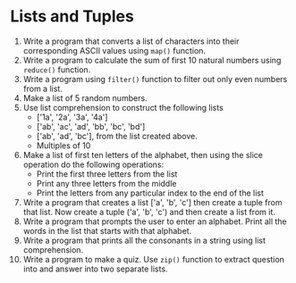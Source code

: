 # Lists and Tuples

1. Write a program that converts a list of characters into their corresponding ASCII values using `map()` function.
2. Write a program to calculate the sum of first 10 natural numbers using `reduce()` function.
3. Write a program using `filter()` function to filter out only even numbers from a list.
4. Make a list of 5 random numbers.
5. Use list comprehension to construct the following lists
    - ['1a', '2a', '3a', '4a']
    - ['ab', 'ac', 'ad', 'bb', 'bc', 'bd']
    - ['ab', 'ad', 'bc'], from the list created above.
    - Multiples of 10
6. Make a list of first ten letters of the alphabet, then using the slice operation do the
following operations:
   - Print the first three letters from the list
   - Print any three letters from the middle
   - Print the letters from any particular index to the end of the list
7. Write a program that creates a list ['a', 'b', 'c'] then create a tuple from that list. Now
create a tuple ('a', 'b', 'c') and then create a list from it.
8. Write a program that prompts the user to enter an alphabet. Print all the words in the
list that starts with that alphabet.
9. Write a program that prints all the consonants in a string using list comprehension.
10.  Write a program to make a quiz. Use `zip()` function to extract question into and answer
into two separate lists.